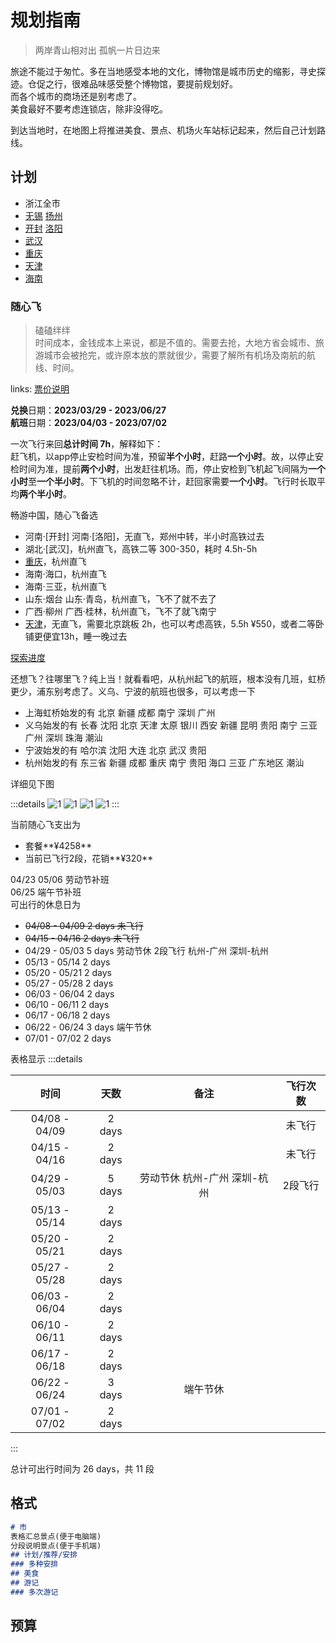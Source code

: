 # 规划指南

> 两岸青山相对出 孤帆一片日边来

旅途不能过于匆忙。多在当地感受本地的文化，博物馆是城市历史的缩影，寻史探迹。仓促之行，很难品味感受整个博物馆，要提前规划好。  
而各个城市的商场还是别考虑了。  
美食最好不要考虑连锁店，除非没得吃。

到达当地时，在地图上将推进美食、景点、机场火车站标记起来，然后自己计划路线。

## 计划

- 浙江全市
- [无锡](./china/jiangsu/wuxi) [扬州](./china/jiangsu/yangzhou)
- [开封](./china/henan/kaifeng) [洛阳](./china/henan/luoyang)
- [武汉](./china/hubei/wuhan)
- [重庆](./china/chongqing)
- [天津](./china/tianjin)
- [海南](./china/hainan/)

### 随心飞

>磕磕绊绊  
> 时间成本，金钱成本上来说，都是不值的。需要去抢，大地方省会城市、旅游城市会被抢完，或许原本放的票就很少，需要了解所有机场及南航的航线、时间。

links: [票价说明](https://augusmeow.github.io/notes/record/airfare-price)

**兑换**日期：**2023/03/29 - 2023/06/27**  
**航班**日期：**2023/04/03 - 2023/07/02**

一次飞行来回**总计时间 7h**，解释如下：  
赶飞机，以app停止安检时间为准，预留**半个小时**，赶路**一个小时**。故，以停止安检时间为准，提前**两个小时**，出发赶往机场。而，停止安检到飞机起飞间隔为**一个小时**至**一个半小时**。下飞机的时间忽略不计，赶回家需要**一个小时**。飞行时长取平均**两个半小时**。

畅游中国，随心飞备选

- 河南·[开封] 河南·[洛阳]，无直飞，郑州中转，半小时高铁过去
- 湖北·[武汉]，杭州直飞，高铁二等 300-350，耗时 4.5h-5h
- [重庆](./china/chongqing)，杭州直飞
- 海南·海口，杭州直飞
- 海南·三亚，杭州直飞
- 山东·烟台 山东·青岛，杭州直飞，飞不了就不去了
- 广西·柳州 广西·桂林，杭州直飞，飞不了就飞南宁
- [天津](./china/tianjin)，无直飞，需要北京跳板 2h，也可以考虑高铁，5.5h ¥550，或者二等卧铺更便宜13h，睡一晚过去

[探索进度](./china/#探索进度)

还想飞？往哪里飞？纯上当！就看看吧，从杭州起飞的航班，根本没有几班，虹桥更少，浦东别考虑了。义乌、宁波的航班也很多，可以考虑一下

- 上海虹桥始发的有 北京 新疆 成都 南宁 深圳 广州
- 义乌始发的有 长春 沈阳 北京 天津 太原 银川 西安 新疆 昆明 贵阳 南宁 三亚 广州 深圳 珠海 潮汕
- 宁波始发的有 哈尔滨 沈阳 大连 北京 武汉 贵阳
- 杭州始发的有 东三省 新疆 成都 重庆 南宁 贵阳 海口 三亚 广东地区 潮汕

详细见下图

:::details
![1](/img/trip/csair-hangzhou.png)
![1](/img/trip/csair-ningbo.png)
![1](/img/trip/csair-shhongqiao.png)
![1](/img/trip/csair-yiwu.png)
:::

当前随心飞支出为

- 套餐**¥4258**
- 当前已飞行2段，花销**¥320**

04/23 05/06 劳动节补班  
06/25 端午节补班  
可出行的休息日为  

- ~~04/08 - 04/09 2 days 未飞行~~
- ~~04/15 - 04/16 2 days 未飞行~~
- 04/29 - 05/03 5 days 劳动节休 2段飞行 杭州-广州 深圳-杭州
- 05/13 - 05/14 2 days
- 05/20 - 05/21 2 days
- 05/27 - 05/28 2 days
- 06/03 - 06/04 2 days
- 06/10 - 06/11 2 days
- 06/17 - 06/18 2 days
- 06/22 - 06/24 3 days  端午节休
- 07/01 - 07/02 2 days

表格显示
:::details

|时间|天数|备注|飞行次数|
|:----:|:----:|:----:|:----:|
|04/08 - 04/09|2 days||未飞行|
|04/15 - 04/16|2 days||未飞行|
|04/29 - 05/03|5 days| 劳动节休 杭州-广州 深圳-杭州|2段飞行|
|05/13 - 05/14|2 days|||
|05/20 - 05/21|2 days|||
|05/27 - 05/28|2 days|||
|06/03 - 06/04|2 days|||
|06/10 - 06/11|2 days|||
|06/17 - 06/18|2 days|||
|06/22 - 06/24|3 days| 端午节休||
|07/01 - 07/02|2 days|||

:::

总计可出行时间为 26 days，共 11 段

## 格式

```markdown [写法/市]
# 市
表格汇总景点(便于电脑端)  
分段说明景点(便于手机端)
## 计划/推荐/安排
### 多种安排
## 美食
## 游记
### 多次游记
```

## 预算

<Cost></Cost>

<script setup>
import Cost from '../.vitepress/components/trip/Cost.vue'
</script>
